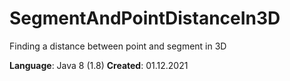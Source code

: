 # SegmentAndPointDistanceIn3D

Finding a distance between point and segment in 3D

**Language**: Java 8 (1.8)
**Created**:  01.12.2021
